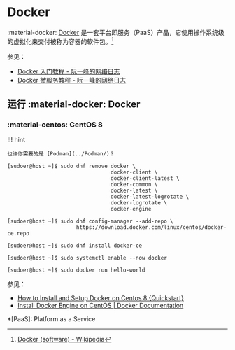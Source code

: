 # Docker

:material-docker: [Docker] 是一套平台即服务（PaaS）产品，它使用操作系统级的虚拟化来交付被称为容器的软件包。[^Docker on Wikipedia]

参见：

*   [Docker 入门教程 - 阮一峰的网络日志](http://www.ruanyifeng.com/blog/2018/02/docker-tutorial.html)
*   [Docker 微服务教程 - 阮一峰的网络日志](https://www.ruanyifeng.com/blog/2018/02/docker-wordpress-tutorial.html)

## 运行 :material-docker: Docker

### :material-centos: CentOS 8

!!! hint

    也许你需要的是 [Podman](../Podman/)？

``` console
[sudoer@host ~]$ sudo dnf remove docker \
                                 docker-client \
                                 docker-client-latest \
                                 docker-common \
                                 docker-latest \
                                 docker-latest-logrotate \
                                 docker-logrotate \
                                 docker-engine

[sudoer@host ~]$ sudo dnf config-manager --add-repo \
                      https://download.docker.com/linux/centos/docker-ce.repo

[sudoer@host ~]$ sudo dnf install docker-ce

[sudoer@host ~]$ sudo systemctl enable --now docker

[sudoer@host ~]$ sudo docker run hello-world
```

参见：

*   [How to Install and Setup Docker on Centos 8 {Quickstart}](https://phoenixnap.com/kb/how-to-install-docker-on-centos-8)
*   [Install Docker Engine on CentOS | Docker Documentation](https://docs.docker.com/engine/install/centos/)

<!----------------------------------------------------------------------------->

[^Docker on Wikipedia]: [Docker (software) - Wikipedia](https://wikipedia.org/wiki/Docker_(software))

[Docker]: https://www.docker.com/

*[PaaS]: Platform as a Service

<!--

## 安装 Docker
---

### 使用 dnf 安装 Docker

```fish
# 安装 yum-utils 工具
user@host *> sudo dnf install yum-utils

# 启用 docker-ce 源
user@host *> sudo yum-config-manager --add-repo https://download.docker.com/linux/centos/docker-ce.repo

# 安装 Docker 引擎、命令行工具和容器运行时
user@host *> sudo dnf install docker-ce docker-ce-cli containerd.io

# 将 Docker 网桥标记至信任域
user@host *> sudo firewall-cmd --permanent --zone=trusted --change-interface=docker0
```

### 启动 Docker 服务

```fish
# 启动 Docker 服务
user@host *> sudo systemctl start docker

# 测试 Docker 是否安装正确
user@host *> sudo docker run hello-world

# 将当前用户加入 docker 用户组，以免除当前用户对 docker 命令的 sudo 前缀
user@host *> sudo usermod --append --groups docker $USER
# abbr.      sudo usermod -aG docker $USER
# 重新登陆以生效
```

### 在 GNU/Linux 安装 Docker Compose

```bash
# 下载 docker-compose
$ sudo curl --output /usr/local/bin/docker-compose \
            --location "https://github.com/docker/compose/releases/download/1.26.0/docker-compose-$(uname --kernel-name)-$(uname --machine)"
```

```fish
# 赋予 docker-compose 可执行权限
user@host *> sudo chmod +x /usr/local/bin/docker/compose

# 验证 docker-compose 可执行
user@host *> docker-compose --version
```

## 常用命令组合
---

```fish
# 查看 Docker 版本
user@host *> docker --version
# 详细信息
user@host *> docker version
# 系统信息
user@host *> docker info

# 从镜像新建一个容器，在容器结束时自动删除容器文件
user@host *> docker container run --rm <image>
# abbr.      docker run --rm <image>

# ……并且在后台运行
user@host *> docker container run --detach --rm <image>
# abbr.      docker run -d --rm <image>

# 测试容器网络
user@host *> docker run --rm busybox ping -c 1 193.0.14.129
# 测试容器域名解析
user@host *> docker run --rm busybox nslookup k.root-servers.net
# 根域名服务器 K，位于伦敦，由欧洲IP网络资源协调中心（RIPE NCC）管理
# 见 https://www.iana.org/domains/root/servers
```

### 镜像（`image`）

[*官方的 Docker 镜像托管网站*](https://hub.docker.com/)。

```fish
# 列出镜像文件
user@host *> docker image ls
# abbr.      docker images

# 拉取镜像文件
user@host *> docker image pull <image>
# abbr.      docker pull <image>

# 移除镜像文件
user@host *> docker image rm <image>
# abbr.      docker rmi <image>

# 从镜像文件导出归档
user@host *> docker image save --output <archive.tar> <image>
# abbr.      docker save -o <archive.tar> <image>

# 或者导出为压缩归档
user@host *> docker image save <image> | gzip > <archive.tgz>
# abbr.      docker save <image> | gzip > <archive.tgz>

# 从归档文件导入镜像
user@host *> docker image load --input <archive.tar[.bz|.gz|.xz]>
# abbr.      docker load -i <archive.tar[.bz|.gz|.xz]>
```

### 容器（`container`）

镜像和容器

```fish
# 列出正在运行的容器
user@host *> docker container ls
# abbr.      docker ps

# 列出所有容器（文件），包括未在运行的容器
user@host *> docker container ls --all
# abbr.      docker ps -a

# 从镜像新建容器并运行，若镜像不存在将尝试拉取镜像
user@host *> docker container run <image>
# abbr.      docker run <image>

# 强制停止容器
user@host *> docker container kill <container>
# abbr.      docker kill <container>

# 移除容器文件
user@host *> docker container rm <container>
# abbr.      docker rm <container>
```

运行时容器

```fish
# 查看容器输出
user@host *> docker container logs <container>
# abbr.      docker logs <container>

# 运行容器内程序
user@host *> docker container exec <container> <command>
# abbr.      docker exec <container> <command>

# 运行容器内壳层，并附加到当前壳层
user@host *> docker container exec --interactive --tty <container> bash
# abbr.      docker exec -it <container> bash

# 容器内外文件复制
user@host *> docker container cp <container>:</path/to/file> </local/path/to/file>
# abbr.      docker cp <container>:</path/to/file> </local/path/to/file>
user@host *> docker container cp </local/path/to/file> <container>:</path/to/file>
# abbr.      docker cp </local/path/to/file> <container>:</path/to/file>

# 停止容器，先发出 SIGTERM 信号，一段时间后再发出 SIGKILL 信号
user@host *> docker container stop <container>
# abbr.      docker stop <container>

# 运行停止的容器
user@host *> docker container start <container>
# abbr.      docker start <container>

# 重新运行容器
user@host *> docker container restart <container>
# abbr.      docker restart <container>
```

容器输入输出映射

```fish
# 容器停止后自动删除容器文件
user@host *> docker container run --rm <image>
# abbr.      docker run --rm <image>

# 将容器内壳层与当前壳层绑定
user@host *> docker container run --interactive --tty <image> bash
# abbr.      docker run -it <image> bash

# 将本机的 49152 端口与容器的 80 端口绑定
user@host *> docker container run --publish <49152>:<80> <image>
# abbr.      docker run -p <49152>:<80> <image>

# 将本机的 /local/path/to/file 与容器的 /container/path/to/file 绑定
user@host *> docker container run --volume </local/path/to/file>:</container/path/to/file> <image>
# abbr.      docker run -v </local/path/to/file>:</container/path/to/file> <image>

# 生成一个本机匿名路径，形如 /var/lib/docker/volumes/.../_data，将其与容器的 /container/path/to/file 绑定
user@host *> docker container run --volume </container/path/to/file> <image>
# abbr.      docker run -v </container/path/to/file> <image>
```

### 构建（`builder`）

```fish
# 依据 Dockerfile 构建镜像
user@host *> docker builder build --tag <name>[:tag] <path>
# abbr.      docker build -t <name>[:tag] <path>
```

### 构成（`compose`）

## `Dockerfile`
---

[*Docker Documentation 上的 Dockerfile reference*](https://docs.docker.com/engine/reference/builder/)。

```dockerfile
#-------------------------------------------------------------------------------
# 编译时
FROM scratch AS build-time

# 简单地将本机文件复制到容器文件
# COPY <host-src> <container-dst>

# 不同于简单复制，ADD 允许 <host-src> 为链接地址，且若 <host-src> 是本机压缩文件，ADD 会自动将其解压
# ADD <host-src> <container-dst>

# 运行命令
# RUN <command>

# 假定 /build/hello-world 是编译生成的产品
COPY --from=hello-world /hello /build/hello-world

#-------------------------------------------------------------------------------
# 运行时
FROM scratch AS run-time

# 复制编译时 /build 目录到运行时 /dist 目录
COPY --from=build-time /build /dist

# 配置环境变量
# ENV KEY VALUE

# 设定工作目录
# WORKDIR /dist

# 设定开放的端口
# EXPOSE 80[/tcp]

# 设定映射的数据卷，若在命令中未指定对应的本机路径，将创建本机匿名路径与其映射
# VOLUME /data

# 程序入口点，可以被 docker run 的 --entrypoint 选项覆盖
ENTRYPOINT [ "exec" ]
# ENTRYPOINT [ "/bin/sh", "-c" ]

# 默认命令，可以被 docker run 的 [command] 参数覆盖
CMD [ "/app/hello-world" ]
```

## `docker-compose.yml`
---

[*Docker Documentation 上的 Compose file reference*](https://docs.docker.com/compose/compose-file/)

```yml
version: "3.8"
services:

  <service-name>:
    image: <image-name>
    ports:
      - "<host>:<container>[/{tcp|udp}]"
    volumes:
      - "<host>:<container>[:{rw|ro}]"
```

-->
